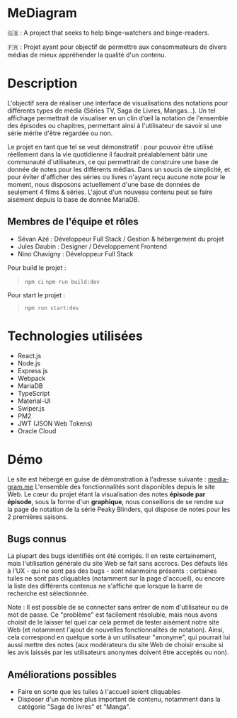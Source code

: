 # MeDiagram
🇬🇧 : A project that seeks to help binge-watchers and binge-readers.

🇫🇷 : Projet ayant pour objectif de permettre aux consommateurs de divers médias de mieux appréhender la qualité d'un contenu.

# Description
L'objectif sera de réaliser une interface de visualisations des notations pour différents types de média (Séries TV, Saga de Livres, Mangas...). Un tel affichage permettrait de visualiser en un clin d’œil la notation de l'ensemble des épisodes ou chapitres, permettant ainsi à l'utilisateur de savoir si une série mérite d'être regardée ou non.

Le projet en tant que tel se veut démonstratif : pour pouvoir être utilisé réellement dans la vie quotidienne il faudrait préalablement bâtir une communauté d'utilisateurs, ce qui permettrait de construire une base de donnée de notes pour les différents médias. Dans un soucis de simplicité, et pour éviter d'afficher des séries ou livres n'ayant reçu aucune note pour le moment, nous disposons actuellement d'une base de données de seulement 4 films & séries. L'ajout d'un nouveau contenu peut se faire aisément depuis la base de donnée MariaDB. 

## Membres de l'équipe et rôles
- Sévan Azé : Développeur Full Stack / Gestion & hébergement du projet
- Jules Daubin : Designer / Développement Frontend
- Nino Chavigny : Développeur Full Stack

Pour build le projet :

>`npm ci`
>`npm run build:dev`

Pour start le projet :

>`npm run start:dev`

# Technologies utilisées
- React.js
- Node.js
- Express.js
- Webpack 
- MariaDB
- TypeScript
- Material-UI
- Swiper.js
- PM2
- JWT (JSON Web Tokens)
- Oracle Cloud

# Démo
Le site est hébergé en guise de démonstration à l'adresse suivante : [media-gram.me](https://media-gram.me/) L'ensemble des fonctionnalités sont disponibles depuis le site Web. Le cœur du projet étant la visualisation des notes **épisode par épisode**, sous la forme d'un **graphique**, nous conseillons de se rendre sur la page de notation de la série Peaky Blinders, qui dispose de notes pour les 2 premières saisons.

## Bugs connus

La plupart des bugs identifiés ont été corrigés. Il en reste certainement, mais l'utilisation générale du site Web se fait sans accrocs. Des défauts liés à l'UX - qui ne sont pas des bugs - sont néanmoins présents : certaines tuiles ne sont pas cliquables (notamment sur la page d'accueil), ou encore la liste des différents contenus ne s'affiche que lorsque la barre de recherche est sélectionnée.

Note : Il est possible de se connecter sans entrer de nom d'utilisateur ou de mot de passe. Ce "problème" est facilement résoluble, mais nous avons choisit de le laisser tel quel car cela permet de tester aisément notre site Web (et notamment l'ajout de nouvelles fonctionnalités de notation). Ainsi, cela correspond en quelque sorte à un utilisateur "anonyme", qui pourrait lui aussi mettre des notes (aux modérateurs du site Web de choisir ensuite si les avis laissés par les utilisateurs anonymes doivent être acceptés ou non).

## Améliorations possibles 

- Faire en sorte que les tuiles à l'accueil soient cliquables
- Disposer d'un nombre plus important de contenu, notamment dans la catégorie "Saga de livres" et "Manga".
